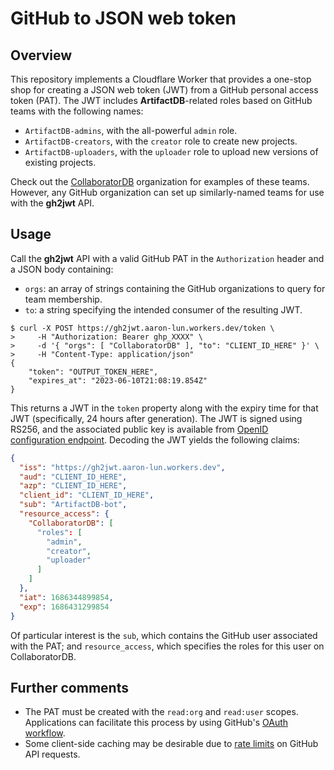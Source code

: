 # GitHub to JSON web token

## Overview

This repository implements a Cloudflare Worker that provides a one-stop shop for creating a JSON web token (JWT) from a GitHub personal access token (PAT).
The JWT includes **ArtifactDB**-related roles based on GitHub teams with the following names:

- `ArtifactDB-admins`, with the all-powerful `admin` role.
- `ArtifactDB-creators`, with the `creator` role to create new projects.
- `ArtifactDB-uploaders`, with the `uploader` role to upload new versions of existing projects.

Check out the [CollaboratorDB](https://github.com/orgs/CollaboratorDB/teams) organization for examples of these teams.
However, any GitHub organization can set up similarly-named teams for use with the **gh2jwt** API.

## Usage

Call the **gh2jwt** API with a valid GitHub PAT in the `Authorization` header and a JSON body containing:

- `orgs`: an array of strings containing the GitHub organizations to query for team membership.
- `to`: a string specifying the intended consumer of the resulting JWT.

```console
$ curl -X POST https://gh2jwt.aaron-lun.workers.dev/token \
>     -H "Authorization: Bearer ghp_XXXX" \
>     -d '{ "orgs": [ "CollaboratorDB" ], "to": "CLIENT_ID_HERE" }' \
>     -H "Content-Type: application/json"
{
    "token": "OUTPUT_TOKEN_HERE",
    "expires_at": "2023-06-10T21:08:19.854Z"
}
```

This returns a JWT in the `token` property along with the expiry time for that JWT (specifically, 24 hours after generation).
The JWT is signed using RS256, and the associated public key is available from [OpenID configuration endpoint](https://gh2jwt.aaron-lun.workers.dev/.well-known/openid-configuration).
Decoding the JWT yields the following claims:

```json
{
  "iss": "https://gh2jwt.aaron-lun.workers.dev",
  "aud": "CLIENT_ID_HERE",
  "azp": "CLIENT_ID_HERE",
  "client_id": "CLIENT_ID_HERE",
  "sub": "ArtifactDB-bot",
  "resource_access": {
    "CollaboratorDB": [
      "roles": [
        "admin",
        "creator",
        "uploader"
      ]
    ]
  },
  "iat": 1686344899854,
  "exp": 1686431299854
}
```

Of particular interest is the `sub`, which contains the GitHub user associated with the PAT;
and `resource_access`, which specifies the roles for this user on CollaboratorDB.

## Further comments

- The PAT must be created with the `read:org` and `read:user` scopes.
  Applications can facilitate this process by using GitHub's [OAuth workflow](https://docs.github.com/en/apps/oauth-apps/building-oauth-apps/authorizing-oauth-apps).
- Some client-side caching may be desirable due to [rate limits](https://docs.github.com/en/rest/overview/resources-in-the-rest-api?apiVersion=2022-11-28#rate-limiting) on GitHub API requests.
